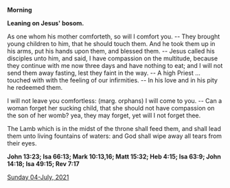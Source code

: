 **Morning**

**Leaning on Jesus' bosom.**
 
As one whom his mother comforteth, so will I comfort you. -- They brought young children to him, that he should touch them. And he took them up in his arms, put his hands upon them, and blessed them. -- Jesus called his disciples unto him, and said, I have compassion on the multitude, because they continue with me now three days and have nothing to eat; and I will not send them away fasting, lest they faint in the way. -- A high Priest ... touched with with the feeling of our infirmities. -- In his love and in his pity he redeemed them.
 
I will not leave you comfortless: (marg. orphans) I will come to you. -- Can a woman forget her sucking child, that she should not have compassion on the son of her womb? yea, they may forget, yet will I not forget thee.
 
The Lamb which is in the midst of the throne shall feed them, and shall lead them unto living fountains of waters: and God shall wipe away all tears from their eyes.  

**John 13:23; Isa 66:13; Mark 10:13,16; Matt 15:32; Heb 4:15; Isa 63:9; John 14:18; Isa 49:15; Rev 7:17**

[Sunday 04-July, 2021](https://t.me/daily_light)
